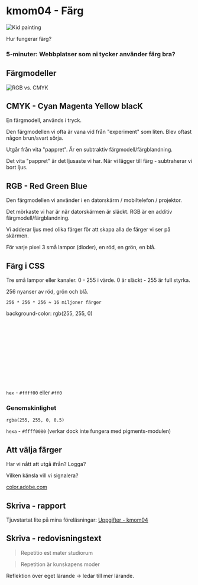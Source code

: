 # kmom04 - Färg

![Kid painting](https://images.unsplash.com/photo-1560421683-6856ea585c78?ixlib=rb-1.2.1&ixid=eyJhcHBfaWQiOjEyMDd9&auto=format&fit=crop&w=1353&q=80)

Hur fungerar färg?

### 5-minuter: Webbplatser som ni tycker använder färg bra?

## Färgmodeller

![RGB vs. CMYK](https://dbwebb.se/repo/slides/ht19/img/RGBvCMYK.jpg)

## CMYK - Cyan Magenta Yellow blacK

En färgmodell, används i tryck.

Den färgmodellen vi ofta är vana vid från "experiment" som liten. Blev oftast någon brun/svart sörja.

Utgår från vita "pappret". Är en subtraktiv färgmodell/färgblandning.

Det vita "pappret" är det ljusaste vi har. När vi lägger till färg - subtraherar vi bort ljus.

## RGB - Red Green Blue

Den färgmodellen vi använder i en datorskärm / mobiltelefon / projektor.

Det mörkaste vi har är när datorskärmen är släckt. RGB är en additiv färgmodell/färgblandning.

Vi adderar ljus med olika färger för att skapa alla de färger vi ser på skärmen.

För varje pixel 3 små lampor (dioder), en röd, en grön, en blå.

## Färg i CSS

Tre små lampor eller kanaler. 0 - 255 i värde. 0 är släckt - 255 är full styrka.

256 nyanser av röd, grön och blå.

`256 * 256 * 256 ≈ 16 miljoner färger`

<div style="background-color: rgb(255, 255, 0), width: 400px; height: 200px;">
    background-color: rgb(255, 255, 0)
</div>

`hex` - `#ffff00` eller `#ff0`

### Genomskinlighet

`rgba(255, 255, 0, 0.5)`

`hexa` - `#ffff0080` (verkar dock inte fungera med pigments-modulen)

## Att välja färger

Har vi nått att utgå ifrån? Logga?

Vilken känsla vill vi signalera?

[color.adobe.com](https://color.adobe.com)

## Skriva - rapport

Tjuvstartat lite på mina föreläsningar: [Uppgifter - kmom04](https://dbwebb.se/kurser/design-v3/kmom04#uppgifter)

## Skriva - redovisningstext

> Repetitio est mater studiorum

> Repetition är kunskapens moder

Reflektion över eget lärande -> ledar till mer lärande.
